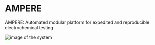 # AMPERE
AMPERE: Automated modular platform for expedited and reproducible electrochemical testing

![image of the system](media/image1.tif)